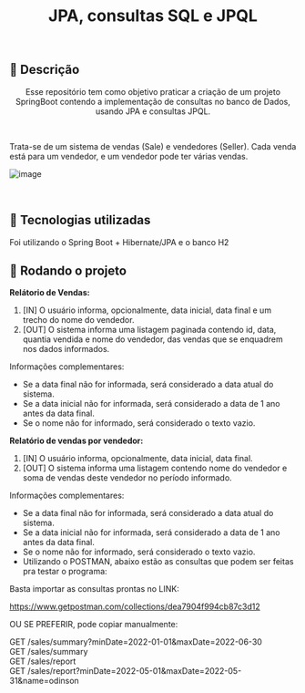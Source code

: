 <h1 align="center">JPA, consultas SQL e JPQL</h1>
</br>
<h2>📝 Descrição</h2>
<p align="center">Esse repositório tem como objetivo praticar a criação de um projeto SpringBoot contendo a implementação de consultas no banco de Dados, usando JPA e consultas JPQL.</p>
</br>
<p>Trata-se de um sistema de vendas (Sale) e vendedores (Seller). Cada venda está para um vendedor, e um
vendedor pode ter várias vendas.</p>

![image](https://github.com/LopezTw/desafio-consulta-vendas/assets/55853613/8b0e5d11-5239-4b27-8717-5ea36dd0a0c0)

</br>

<h2>🔧 Tecnologias utilizadas</h2>
<p>Foi utilizando o Spring Boot + Hibernate/JPA e o banco H2 </p>

<h2>🚀 Rodando o projeto</h2>

<p><b>Relátorio de Vendas:</b></p>

1. [IN] O usuário informa, opcionalmente, data inicial, data final e um trecho do nome do vendedor.
2. [OUT] O sistema informa uma listagem paginada contendo id, data, quantia vendida e nome do vendedor, das vendas que se enquadrem nos dados informados.
   
Informações complementares:
- Se a data final não for informada, será considerado a data atual do sistema.
- Se a data inicial não for informada, será considerado a data de 1 ano antes da data final.
- Se o nome não for informado, será considerado o texto vazio.

<p><b>Relatório de vendas por vendedor:</b></p>

1. [IN] O usuário informa, opcionalmente, data inicial, data final.
2. [OUT] O sistema informa uma listagem contendo nome do vendedor e soma de vendas deste vendedor no período informado.
   
Informações complementares:
- Se a data final não for informada, será considerado a data atual do sistema.
- Se a data inicial não for informada, será considerado a data de 1 ano antes da data final.
- Se o nome não for informado, será considerado o texto vazio.
- Utilizando o POSTMAN, abaixo estão as consultas que podem ser feitas pra testar o programa:

Basta importar as consultas prontas no LINK:

https://www.getpostman.com/collections/dea7904f994cb87c3d12

OU SE PREFERIR, pode copiar manualmente:


GET /sales/summary?minDate=2022-01-01&maxDate=2022-06-30</br>
GET /sales/summary</br>
GET /sales/report</br>
GET /sales/report?minDate=2022-05-01&maxDate=2022-05-31&name=odinson</br>



